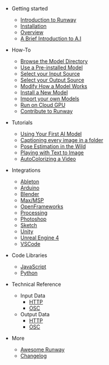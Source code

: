 * Getting started
    * [Introduction to Runway](README.md)
    * [Installation](installation.md)
    * [Overview](overview.md)
    * [A Brief Introduction to A.I](intro-to-ai.md)

* How-To
    * [Browse the Model Directory](quickstart.md)
    * [Use a Pre-installed Model](quickstart.md)
    * [Select your Input Source](quickstart.md)
    * [Select your Output Source](quickstart.md)
    * [Modify How a Model Works](quickstart.md)
    * [Install a New Model](overview.md)
    * [Import your own Models](importing.md)
    * [Run on Cloud GPU](importing.md)
    * [Contribute to Runway](importing.md)

* Tutorials
    * [Using Your First AI Model](quickstart.md)
    * [Captioning every image in a folder](tutorial_im2txt.md)
    * [Pose Estimation in the Wild](overview.md)
    * [Playing with Text to Image](overview.md)
    * [AutoColorizing a Video](overview.md)

* Integrations 
    * [Ableton](helpers.md)
    * [Arduino](helpers.md)
    * [Blender](helpers.md)
    * [Max/MSP](helpers.md)
    * [OpenFrameworks](helpers.md)
    * [Processing](helpers.md)
    * [Photoshop](helpers.md)
    * [Sketch](helpers.md)
    * [Unity](integrations.md)
    * [Unreal Engine 4](helpers.md)
    * [VSCode](helpers.md)

* Code Libraries
    * [JavaScript](helpers.md)
    * [Python](helpers.md)

* Technical Reference
    * Input Data
        * [HTTP](deploy.md)
        * [OSC](helpers.md)
    * Output Data
        * [HTTP](deploy.md)
        * [OSC](helpers.md)

* More
    * [Awesome Runway](awesome.md)
    * [Changelog](changelog.md)
